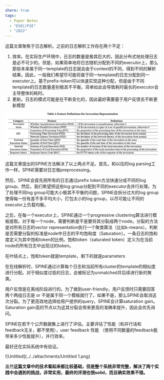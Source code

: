 ```yaml
---
share: true
tags:
  - Paper Notes
  - "ESEC/FSE"
  - "2022"
---
```



这篇文章聚焦于日志解析。之前的日志解析工作存在两个不足：

1. 效率。在实际生产环境中，日志的数量是极其巨大的，因此分布式地处理日志是必不可少的。但是，如果简单地将日志随机分配到不同的executor上，那么那些本来属于同一template的日志就会由于context的不同，得到不同的解析结果。因此，一般我们希望尽可能将属于同一template的日志分配到同一executor上。基于prefix-token可以快速实现这种分配，但是由于不同template的日志数量差别极其不平衡，简单如此会导致耗时最长的executor会主导整体的耗时。
2. 更新。日志的模式可能是在不断变化的，因此最好需要基于用户反馈去不断更新模型

![Untitled](../../attachments/Untitled.png)

这篇文章提出的SPINE方法解决了以上两点不足。首先，和以往的log parsing工作一样，SPINE需要对日志做preprocessing。

然后，SPINE会首先把所有的日志通过prefix token方法快速分成不同的log group。然后，我们希望把这些log group分配到不同的executor去并行处理。为了处理不同log group可能大小极其不平衡的问题，SPINE会拆分过大的log group使得每一份有差不多平均大小，打包太小的log group，以尽可能让不同的executor上负载均衡。

之后，在每一个executor上，SPINE通过一个progressive clustering算法进行模板提取。对于每一个node，需要判断是不是要将其分裂成两个node。分裂的方法是对所有日志的vector representation执行一个聚类算法（比如k-means）。判断是否需要分裂的标准是node中日志的平均饱和度（Saturation）。一条日志的饱和度定义为其中饱和token的比例。饱和token（saturated token）定义为在当前node的所有日志中出现过的token。

在叶结点上，饱和token就是template，剩下的就是parameters

在在线解析时，SPINE通过计算每个日志和当前所有cluster的template的相似度进行分配。对于相似度过低的日志，会被标记为unmatched并后续进行新的聚类。

用户反馈是在离线阶段进行的。为了做到user-friendly，用户反馈时只需要回答两个两组日志是 or 不是属于同一个模板就行了。如果不是，那么SPINE会取消这次分裂。为了更高效地选择给用户提供的query，SPINE会计算saturation gain。Saturation gain高的节点以为这其分裂会带来更高的准确率提升，因此会优先询问。

SPINE在若干个公开数据集上进行了评估。主要评估了性能（和并行话和feedback无关，都不使用），user feedback 性能 （使用不同数量的feedback能带来多少性能提升），并行效率。

最好还在实际系统中有验证。

![Untitled](../../attachments/Untitled 1.png)

虽然******这篇文章中的技术看起来都比较基础，但是整个系统非常完整，解决了两个实践中会遇到的挑战，非常实用，最终的评测也很solid，而且确实效果不错。******